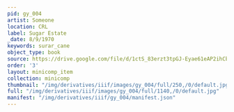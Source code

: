 ```yaml
---
pid: gy_004
artist: Someone
location: CRL
label: Sugar Estate
_date: 8/9/1970
keywords: surar_cane
object_type: book
source: https://drive.google.com/file/d/1ctS_83erzt3tpGJ-Eyae61eAP2ihCbFQ/view?usp=sharing
order: '3'
layout: minicomp_item
collection: minicomp
thumbnail: "/img/derivatives/iiif/images/gy_004/full/250,/0/default.jpg"
full: "/img/derivatives/iiif/images/gy_004/full/1140,/0/default.jpg"
manifest: "/img/derivatives/iiif/gy_004/manifest.json"
---
```

